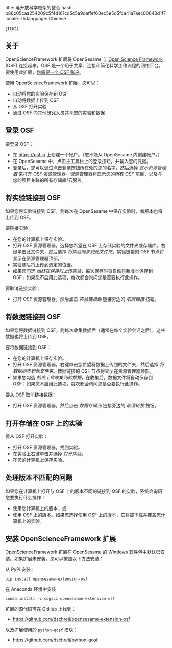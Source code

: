 title: 与开放科学框架的整合
hash: b86c05caa254209c5f4d161cd5c5a9daffef60ec5e5d5fca41a7aec00643d1f7
locale: zh
language: Chinese

[TOC]

## 关于

OpenScienceFramework 扩展将 OpenSesame 与 [Open Science Framework](https://osf.io) (OSF) 连接起来，OSF 是一个用于共享、连接和简化科学工作流程的网络平台。要使用此扩展，[您需要一个 OSF 账户](https://osf.io/login/?sign_up=True)。

使用 OpenScienceFramework 扩展，您可以：

- 自动将您的实验保存到 OSF
- 自动将数据上传到 OSF
- 从 OSF 打开实验
- 通过 OSF 向其他研究人员共享您的实验和数据

## 登录 OSF

要登录 OSF：

- 在 <https://osf.io> 上创建一个帐户。（您不能从 OpenSesame 内创建帐户。）
- 在 OpenSesame 中，点击主工具栏上的登录按钮，并输入您的凭据。
- 登录后，您可以通过点击登录按钮所在处的您的名字，然后选择 *显示资源管理器* 来打开 OSF 资源管理器。资源管理器将显示您的所有 OSF 项目，以及与您的项目关联的所有存储库/云服务。

## 将实验链接到 OSF

如果您将实验链接到 OSF，则每次在 OpenSesame 中保存实验时，新版本也将上传到 OSF。

要链接实验：

- 在您的计算机上保存实验。
- 打开 OSF 资源管理器，选择您希望在 OSF 上存储实验的文件夹或存储库。右键单击此文件夹，然后选择 *将实验同步到此文件夹*。实验链接的 OSF 节点将显示在资源管理器顶部。
- 实验随后将上传到选定的位置。
- 如果您勾选 *始终在保存时上传实验*，每次保存时将自动将新版本保存到 OSF；如果您不启用此选项，每次都会询问您是否要执行此操作。

要取消链接实验：

- 打开 OSF 资源管理器，然后点击 *实验链接到* 链接旁边的 *取消链接* 按钮。

## 将数据链接到 OSF

如果您将数据链接到 OSF，则每次收集数据后（通常在每个实验会话之后），这些数据也将上传到 OSF。

要将数据链接到 OSF：

- 在您的计算机上保存实验。
- 打开 OSF 资源管理器，右键单击您希望将数据上传到的文件夹，然后选择 *将数据同步到此文件夹*。数据链接的 OSF 节点将显示在资源管理器顶部。
- 如果您勾选 *始终上传收集到的数据*，在收集后，数据文件将自动保存到 OSF；如果您不启用此选项，每次都会询问您是否要执行此操作。

要从 OSF 取消链接数据：

- 打开 OSF 资源管理器，然后点击 *数据存储到* 链接旁边的 *取消链接* 按钮。

## 打开存储在 OSF 上的实验

要从 OSF 打开实验：

- 打开 OSF 资源管理器，找到实验。
- 在实验上右键单击并选择 *打开实验*。
- 在您的计算机上保存实验。

## 处理版本不匹配的问题

如果您在计算机上打开与 OSF 上的版本不同的链接到 OSF 的实验，系统会询问您要执行什么操作：

- 使用您计算机上的版本；或
- 使用 OSF 上的版本。如果您选择使用 OSF 上的版本，它将被下载并覆盖您计算机上的实验。

## 安装 OpenScienceFramework 扩展

OpenScienceFramework 扩展在 OpenSesame 的 Windows 软件包中默认已安装。如果扩展未安装，您可以按照以下方法安装：

从 PyPi 安装：

~~~
pip install opensesame-extension-osf
~~~

在 Anaconda 环境中安装

~~~
conda install -c cogsci opensesame-extension-osf
~~~

扩展的源代码可在 GitHub 上找到：

- <https://github.com/dschreij/opensesame-extension-osf>

以及扩展使用的 `python-qosf` 模块：

- <https://github.com/dschreij/python-qosf>
